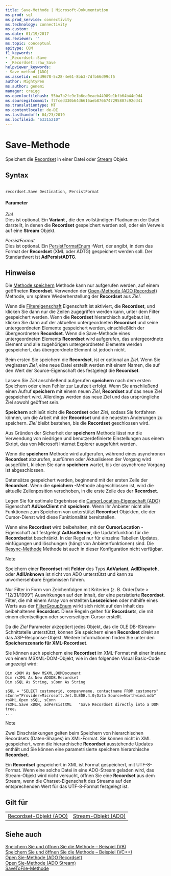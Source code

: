 ```yaml
---
title: Save-Methode | Microsoft-Dokumentation
ms.prod: sql
ms.prod_service: connectivity
ms.technology: connectivity
ms.custom: ''
ms.date: 01/19/2017
ms.reviewer: ''
ms.topic: conceptual
apitype: COM
f1_keywords:
- _Recordset::Save
- _Recordset::raw_Save
helpviewer_keywords:
- Save method [ADO]
ms.assetid: ed3d9678-5c28-4e61-8bb3-7dfb66d99cf5
author: MightyPen
ms.author: genemi
manager: craigg
ms.openlocfilehash: 55ba7b2fc9e1b6ea0eaeb44989e1bfb64b44d9d4
ms.sourcegitcommit: f7fced330b64d6616aeb8766747295807c92dd41
ms.translationtype: MT
ms.contentlocale: de-DE
ms.lasthandoff: 04/23/2019
ms.locfileid: "63315210"
---
```

# <a name="save-method"></a>Save-Methode
Speichert die [Recordset](../../../ado/reference/ado-api/recordset-object-ado.md) in einer Datei oder [Stream](../../../ado/reference/ado-api/stream-object-ado.md) Objekt.  
  
## <a name="syntax"></a>Syntax  
  
```  
  
recordset.Save Destination, PersistFormat  
```  
  
#### <a name="parameters"></a>Parameter  
 *Ziel*  
 Dies ist optional. Ein **Variant** , die den vollständigen Pfadnamen der Datei darstellt, in denen die **Recordset** gespeichert werden soll, oder ein Verweis auf eine **Stream** Objekt.  
  
 *PersistFormat*  
 Dies ist optional. Ein [PersistFormatEnum](../../../ado/reference/ado-api/persistformatenum.md) -Wert, der angibt, in dem das Format der **Recordset** (XML oder ADTG) gespeichert werden soll. Der Standardwert ist **AdPersistADTG**.  
  
## <a name="remarks"></a>Hinweise  
 Die [Methode speichern](../../../ado/reference/ado-api/save-method.md) Methode kann nur aufgerufen werden, auf einem geöffneten **Recordset**. Verwenden der [Open-Methode (ADO Recordset)](../../../ado/reference/ado-api/open-method-ado-recordset.md) Methode, um spätere Wiederherstellung der **Recordset** aus *Ziel*.  
  
 Wenn die [Filtereigenschaft](../../../ado/reference/ado-api/filter-property.md) Eigenschaft ist aktiviert, die **Recordset**, und klicken Sie dann nur die Zeilen zugegriffen werden kann, unter dem Filter gespeichert werden. Wenn die **Recordset** hierarchisch aufgebaut ist, klicken Sie dann auf der aktuellen untergeordneten **Recordset** und seine untergeordneten Elemente gespeichert werden, einschließlich der übergeordneten **Recordset**. Wenn die Save-Methode eines untergeordneten Elements **Recordset** wird aufgerufen, das untergeordnete Element und alle zugehörigen untergeordneten Elemente werden gespeichert, das übergeordnete Element ist jedoch nicht.  
  
 Beim ersten Sie speichern die **Recordset**, ist er optional an *Ziel*. Wenn Sie weglassen *Ziel*, eine neue Datei erstellt werden mit einem Namen, die auf den Wert der Source-Eigenschaft des festgelegt die **Recordset**.  
  
 Lassen Sie *Ziel* anschließend aufgerufen **speichern** nach dem ersten Speichern oder einen Fehler zur Laufzeit erfolgt. Wenn Sie anschließend einen Aufruf **speichern** mit einem neuen *Ziel*, **Recordset** auf das neue Ziel gespeichert wird. Allerdings werden das neue Ziel und das ursprüngliche Ziel sowohl geöffnet sein.  
  
 **Speichern** schließt nicht die **Recordset** oder *Ziel*, sodass Sie fortfahren können, um die Arbeit mit der **Recordset** und die neuesten Änderungen zu speichern. *Ziel* bleibt bestehen, bis die **Recordset** geschlossen wird.  
  
 Aus Gründen der Sicherheit der **speichern** Methode lässt nur die Verwendung von niedrigen und benutzerdefinierte Einstellungen aus einem Skript, das von Microsoft Internet Explorer ausgeführt werden.  
  
 Wenn die **speichern** Methode wird aufgerufen, während eines asynchronen **Recordset** abzurufen, ausführen oder Aktualisieren der Vorgang wird ausgeführt, klicken Sie dann **speichern** wartet, bis der asynchrone Vorgang ist abgeschlossen.  
  
 Datensätze gespeichert werden, beginnend mit der ersten Zeile der **Recordset**. Wenn die **speichern** -Methode abgeschlossen ist, wird die aktuelle Zeilenposition verschoben, in die erste Zeile des der **Recordset**.  
  
 Legen Sie für optimale Ergebnisse die [CursorLocation-Eigenschaft (ADO)](../../../ado/reference/ado-api/cursorlocation-property-ado.md) Eigenschaft **AdUseClient** mit **speichern**. Wenn Ihr Anbieter nicht alle Funktionen zum Speichern von unterstützt **Recordset** Objekten, die der Cursor-Dienst wird diese Funktionalität bereitstellen.  
  
 Wenn eine **Recordset** wird beibehalten, mit der **CursorLocation** -Eigenschaft auf festgelegt **AdUseServer**, die Updatefunktion für die **Recordset**ist beschränkt. In der Regel nur für einzelne Tabellen Updates, einfügungen und löschungen (hängt von Anbieterfunktionen) sind. Die [Resync-Methode](../../../ado/reference/ado-api/resync-method.md) Methode ist auch in dieser Konfiguration nicht verfügbar.  
  
> [!NOTE]
>  Speichern einer **Recordset** mit **Felder** des Typs **AdVariant**, **AdIDispatch**, oder **AdIUnknown** ist nicht von ADO unterstützt und kann zu unvorhersehbare Ergebnissen führen.  
  
 Nur Filter in Form von Zeichenfolgen mit Kriterien (z. B. OrderDate > "12/31/1999") Auswirkungen auf den Inhalt, der eine persistierte **Recordset**. Filter, die mit einem Array von erstellten **Lesezeichen** oder mithilfe eines Werts aus der [FilterGroupEnum](../../../ado/reference/ado-api/filtergroupenum.md) wirkt sich nicht auf den Inhalt des beibehaltenen **Recordset**. Diese Regeln gelten für **Recordset**s, die mit einem clientseitigen oder serverseitigen Cursor erstellt.  
  
 Da die *Ziel* Parameter akzeptiert jedes Objekt, das die OLE DB-IStream-Schnittstelle unterstützt, können Sie speichern einen **Recordset** direkt an das ASP-Response-Objekt. Weitere Informationen finden Sie unter den **Speicherszenario für XML-Recordset**.  
  
 Sie können auch speichern eine **Recordset** im XML-Format mit einer Instanz von einem MSXML-DOM-Objekt, wie in den folgenden Visual Basic-Code angezeigt wird:  
  
```  
Dim xDOM As New MSXML.DOMDocument  
Dim rsXML As New ADODB.Recordset  
Dim sSQL As String, sConn As String  
  
sSQL = "SELECT customerid, companyname, contactname FROM customers"  
sConn="Provider=Microsoft.Jet.OLEDB.4.0;Data Source=Northwind.mdb"  
rsXML.Open sSQL, sConn  
rsXML.Save xDOM, adPersistXML   'Save Recordset directly into a DOM tree.  
...  
```  
  
> [!NOTE]
>  Zwei Einschränkungen gelten beim Speichern von hierarchischen Recordsets (Daten-Shapes) im XML-Format. Sie können nicht in XML gespeichert, wenn die hierarchische **Recordset** ausstehende Updates enthält und Sie können eine parametrisierte speichern hierarchische **Recordset**.  
  
 Ein **Recordset** gespeichert in XML ist Format gespeichert, mit UTF-8-Format. Wenn eine solche Datei in eine ADO-Stream geladen wird, das Stream-Objekt wird nicht versucht, öffnen Sie eine **Recordset** aus dem Stream, wenn die Charset-Eigenschaft des Streams auf den entsprechenden Wert für das UTF-8-Format festgelegt ist.  
  
## <a name="applies-to"></a>Gilt für  
  
|||  
|-|-|  
|[Recordset-Objekt (ADO)](../../../ado/reference/ado-api/recordset-object-ado.md)|[Stream-Objekt (ADO)](../../../ado/reference/ado-api/stream-object-ado.md)|  
  
## <a name="see-also"></a>Siehe auch  
 [Speichern Sie und öffnen Sie die Methode – Beispiel (VB)](../../../ado/reference/ado-api/save-and-open-methods-example-vb.md)   
 [Speichern Sie und öffnen Sie die Methode – Beispiel (VC++)](../../../ado/reference/ado-api/save-and-open-methods-example-vc.md)   
 [Open Sie-Methode (ADO Recordset)](../../../ado/reference/ado-api/open-method-ado-recordset.md)   
 [Open Sie-Methode (ADO Stream)](../../../ado/reference/ado-api/open-method-ado-stream.md)   
 [SaveToFile-Methode](../../../ado/reference/ado-api/savetofile-method.md)
